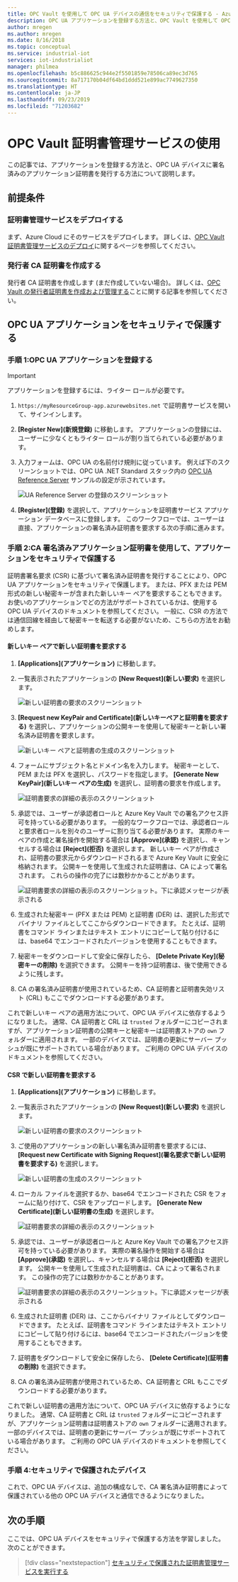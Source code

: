 ```yaml
---
title: OPC Vault を使用して OPC UA デバイスの通信をセキュリティで保護する - Azure | Microsoft Docs
description: OPC UA アプリケーションを登録する方法と、OPC Vault を使用して OPC UA デバイスに署名済みアプリケーション証明書を発行する方法。
author: mregen
ms.author: mregen
ms.date: 8/16/2018
ms.topic: conceptual
ms.service: industrial-iot
services: iot-industrialiot
manager: philmea
ms.openlocfilehash: b5c886625c944e2f5501859e78506ca89ec3d765
ms.sourcegitcommit: 8a717170b04df64bd1ddd521e899ac7749627350
ms.translationtype: HT
ms.contentlocale: ja-JP
ms.lasthandoff: 09/23/2019
ms.locfileid: "71203682"
---
```

# <a name="use-the-opc-vault-certificate-management-service"></a>OPC Vault 証明書管理サービスの使用

この記事では、アプリケーションを登録する方法と、OPC UA デバイスに署名済みのアプリケーション証明書を発行する方法について説明します。

## <a name="prerequisites"></a>前提条件

### <a name="deploy-the-certificate-management-service"></a>証明書管理サービスをデプロイする

まず、Azure Cloud にそのサービスをデプロイします。 詳しくは、[OPC Vault 証明書管理サービスのデプロイ](howto-opc-vault-deploy.md)に関するページを参照してください。

### <a name="create-the-issuer-ca-certificate"></a>発行者 CA 証明書を作成する

発行者 CA 証明書を作成します (まだ作成していない場合)。 詳しくは、[OPC Vault の発行者証明書を作成および管理する](howto-opc-vault-manage.md)ことに関する記事を参照してください。

## <a name="secure-opc-ua-applications"></a>OPC UA アプリケーションをセキュリティで保護する

### <a name="step-1-register-your-opc-ua-application"></a>手順 1:OPC UA アプリケーションを登録する 

> [!IMPORTANT]
> アプリケーションを登録するには、ライター ロールが必要です。

1. `https://myResourceGroup-app.azurewebsites.net` で証明書サービスを開いて、サインインします。
2. **[Register New]\(新規登録\)** に移動します。 アプリケーションの登録には、ユーザーに少なくともライター ロールが割り当てられている必要があります。
2. 入力フォームは、OPC UA の名前付け規則に従っています。 例えば下のスクリーンショットでは、OPC UA .NET Standard スタック内の [OPC UA Reference Server](https://github.com/OPCFoundation/UA-.NETStandard/tree/master/SampleApplications/Workshop/Reference) サンプルの設定が示されています。

   ![UA Reference Server の登録のスクリーンショット](media/howto-opc-vault-secure/reference-server-registration.png "UA Reference Server の登録")

5. **[Register]\(登録\)** を選択して、アプリケーションを証明書サービス アプリケーション データベースに登録します。 このワークフローでは、ユーザーは直接、アプリケーションの署名済み証明書を要求する次の手順に進みます。

### <a name="step-2-secure-your-application-with-a-ca-signed-application-certificate"></a>手順 2:CA 署名済みアプリケーション証明書を使用して、アプリケーションをセキュリティで保護する

証明書署名要求 (CSR) に基づいて署名済み証明書を発行することにより、OPC UA アプリケーションをセキュリティで保護します。 または、PFX または PEM 形式の新しい秘密キーが含まれた新しいキー ペアを要求することもできます。 お使いのアプリケーションでどの方法がサポートされているかは、使用する OPC UA デバイスのドキュメントを参照してください。 一般に、CSR の方法では通信回線を経由して秘密キーを転送する必要がないため、こちらの方法をお勧めします。

#### <a name="request-a-new-certificate-with-a-new-keypair"></a>新しいキー ペアで新しい証明書を要求する

1. **[Applications]\(アプリケーション\)** に移動します。
3. 一覧表示されたアプリケーションの **[New Request]\(新しい要求\)** を選択します。

   ![新しい証明書の要求のスクリーンショット](media/howto-opc-vault-secure/request-new-certificate.png "新しい証明書の要求")

3. **[Request new KeyPair and Certificate]\(新しいキーペアと証明書を要求する\)** を選択し、アプリケーションの公開キーを使用して秘密キーと新しい署名済み証明書を要求します。

   ![新しいキー ペアと証明書の生成のスクリーンショット](media/howto-opc-vault-secure/generate-new-key-pair.png "新しいキー ペアの生成")

4. フォームにサブジェクト名とドメイン名を入力します。 秘密キーとして、PEM または PFX を選択し、パスワードを指定します。 **[Generate New KeyPair]\(新しいキー ペアの生成\)** を選択し、証明書の要求を作成します。

   ![証明書要求の詳細の表示のスクリーンショット](media/howto-opc-vault-secure/approve-reject.png "証明書の承認")

5. 承認では、ユーザーが承認者ロールと Azure Key Vault での署名アクセス許可を持っている必要があります。 一般的なワークフローでは、承認者ロールと要求者ロールを別々のユーザーに割り当てる必要があります。 実際のキー ペアの作成と署名操作を開始する場合は **[Approve]\(承認\)** を選択し、キャンセルする場合は **[Reject]\(拒否\)** を選択します。 新しいキー ペアが作成され、証明書の要求元からダウンロードされるまで Azure Key Vault に安全に格納されます。 公開キーを使用して生成された証明書は、CA によって署名されます。 これらの操作の完了には数秒かかることがあります。

   ![証明書要求の詳細の表示のスクリーンショット。下に承認メッセージが表示される](media/howto-opc-vault-secure/view-key-pair.png "キー ペアの表示")

7. 生成された秘密キー (PFX または PEM) と証明書 (DER) は、選択した形式でバイナリ ファイルとしてここからダウンロードできます。 たとえば、証明書をコマンド ラインまたはテキスト エントリにコピーして貼り付けるには、base64 でエンコードされたバージョンを使用することもできます。 
8. 秘密キーをダウンロードして安全に保存したら、 **[Delete Private Key]\(秘密キーの削除\)** を選択できます。 公開キーを持つ証明書は、後で使用できるように残します。
9. CA の署名済み証明書が使用されているため、CA 証明書と証明書失効リスト (CRL) もここでダウンロードする必要があります。

これで新しいキー ペアの適用方法について、OPC UA デバイスに依存するようになりました。 通常、CA 証明書と CRL は `trusted` フォルダーにコピーされますが、アプリケーション証明書の公開キーと秘密キーは証明書ストアの `own` フォルダーに適用されます。 一部のデバイスでは、証明書の更新にサーバー プッシュが既にサポートされている場合があります。 ご利用の OPC UA デバイスのドキュメントを参照してください。

#### <a name="request-a-new-certificate-with-a-csr"></a>CSR で新しい証明書を要求する 

1. **[Applications]\(アプリケーション\)** に移動します。
3. 一覧表示されたアプリケーションの **[New Request]\(新しい要求\)** を選択します。

   ![新しい証明書の要求のスクリーンショット](media/howto-opc-vault-secure/request-new-certificate.png "新しい証明書の要求")

3. ご使用のアプリケーションの新しい署名済み証明書を要求するには、 **[Request new Certificate with Signing Request]\(署名要求で新しい証明書を要求する\)** を選択します。

   ![新しい証明書の生成のスクリーンショット](media/howto-opc-vault-secure/generate-new-certificate.png "新しい証明書の生成")

4. ローカル ファイルを選択するか、base64 でエンコードされた CSR をフォームに貼り付けて、CSR をアップロードします。 **[Generate New Certificate]\(新しい証明書の生成\)** を選択します。

   ![証明書要求の詳細の表示のスクリーンショット](media/howto-opc-vault-secure/approve-reject-csr.png "CSR の承認")

5. 承認では、ユーザーが承認者ロールと Azure Key Vault での署名アクセス許可を持っている必要があります。 実際の署名操作を開始する場合は **[Approve]\(承認\)** を選択し、キャンセルする場合は **[Reject]\(拒否\)** を選択します。 公開キーを使用して生成された証明書は、CA によって署名されます。 この操作の完了には数秒かかることがあります。

   ![証明書要求の詳細の表示のスクリーンショット。下に承認メッセージが表示される](media/howto-opc-vault-secure/view-cert-csr.png "証明書の表示")

6. 生成された証明書 (DER) は、ここからバイナリ ファイルとしてダウンロードできます。 たとえば、証明書をコマンド ラインまたはテキスト エントリにコピーして貼り付けるには、base64 でエンコードされたバージョンを使用することもできます。 
10. 証明書をダウンロードして安全に保存したら、 **[Delete Certificate]\(証明書の削除\)** を選択できます。
11. CA の署名済み証明書が使用されているため、CA 証明書と CRL もここでダウンロードする必要があります。

これで新しい証明書の適用方法について、OPC UA デバイスに依存するようになりました。 通常、CA 証明書と CRL は `trusted` フォルダーにコピーされますが、アプリケーション証明書は証明書ストアの `own` フォルダーに適用されます。 一部のデバイスでは、証明書の更新にサーバー プッシュが既にサポートされている場合があります。 ご利用の OPC UA デバイスのドキュメントを参照してください。

### <a name="step-4-device-secured"></a>手順 4:セキュリティで保護されたデバイス

これで、OPC UA デバイスは、追加の構成なしで、CA 署名済み証明書によって保護されている他の OPC UA デバイスと通信できるようになりました。

## <a name="next-steps"></a>次の手順

ここでは、OPC UA デバイスをセキュリティで保護する方法を学習しました。次のことができます。

> [!div class="nextstepaction"]
> [セキュリティで保護された証明書管理サービスを実行する](howto-opc-vault-secure-ca.md)